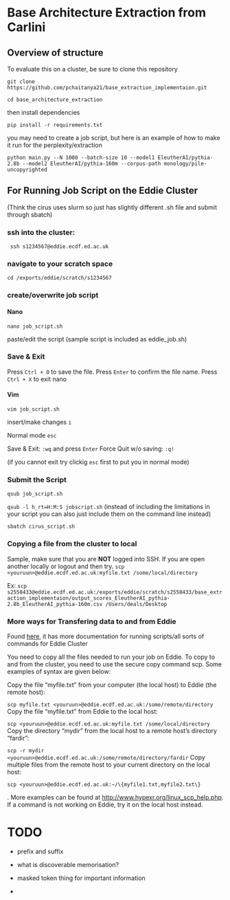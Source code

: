 # Base Architecture Extraction from Carlini

## Overview of structure

To evaluate this on a cluster, be sure to clone this repository

```git clone https://github.com/pchaitanya21/base_extraction_implementaion.git```

```cd base_architecture_extraction```

then install dependencies

```pip install -r requirements.txt```

you may need to create a job script, but here is an example of how to make it run for the perplexity/extraction

```python main.py --N 1000 --batch-size 10 --model1 EleutherAI/pythia-2.8b --model2 EleutherAI/pythia-160m --corpus-path monology/pile-uncopyrighted```

## For Running Job Script on the Eddie Cluster
(Think the cirus uses slurm so just has slightly different .sh file and submit through sbatch)

### ssh into the cluster: 

``` ssh s1234567@eddie.ecdf.ed.ac.uk``` 

### navigate to your scratch space

```cd /exports/eddie/scratch/s1234567```

### create/overwrite job script

#### Nano 
```nano job_script.sh```

paste/edit the script (sample script is included as eddie_job.sh)

### Save & Exit

Press `Ctrl + O` to save the file.
Press `Enter` to confirm the file name.
Press `Ctrl + X` to exit nano


#### Vim

```vim job_script.sh```

insert/make changes 
`i`

Normal mode `esc` 

Save & Exit:  `:wq` and press `Enter`
Force Quit w/o saving: `:q!`

(if you cannot exit try clickig `esc` first to put you in normal mode)

### Submit the Script 

```qsub job_script.sh```

```qsub -l h_rt=H:M:S jobscript.sh``` (instead of including the limitations in your script you can also just include them on the command line instead)

```sbatch cirus_script.sh```

### Copying a file from the cluster to local 

Sample, make sure that you are **NOT** logged into SSH. If you are open another locally or logout and then try. 
```scp <youruun>@eddie.ecdf.ed.ac.uk:myfile.txt /some/local/directory```

Ex: 
```scp s2558433@eddie.ecdf.ed.ac.uk:/exports/eddie/scratch/s2558433/base_extraction_implementaion/output_scores_EleutherAI_pythia-2.8b_EleutherAI_pythia-160m.csv /Users/deals/Desktop```

### More ways for Transfering data to and from Eddie
Found [here](https://www.geos.ed.ac.uk/~smudd/LSDTT_docs/html/edin_instructions.html), it has more documentation for running scripts/all sorts of commands for Eddie Cluster

You need to copy all the files needed to run your job on Eddie. To copy to and from the cluster, you need to use the secure copy command scp. Some examples of syntax are given below:

Copy the file “myfile.txt” from your computer (the local host) to Eddie (the remote host):

```scp myfile.txt <youruun>@eddie.ecdf.ed.ac.uk:/some/remote/directory```
Copy the file “myfile.txt” from Eddie to the local host:

```scp <youruun>@eddie.ecdf.ed.ac.uk:myfile.txt /some/local/directory```
Copy the directory “mydir” from the local host to a remote host’s directory “fardir”:

```scp -r mydir <youruun>@eddie.ecdf.ed.ac.uk:/some/remote/directory/fardir```
Copy multiple files from the remote host to your current directory on the local host:

```scp <youruun>@eddie.ecdf.ed.ac.uk:~/\{myfile1.txt,myfile2.txt\}```

 .
More examples can be found at http://www.hypexr.org/linux_scp_help.php. If a command is not working on Eddie, try it on the local host instead.



# TODO
- prefix and suffix

- what is discoverable memorisation?
- masked token thing for important information
- 